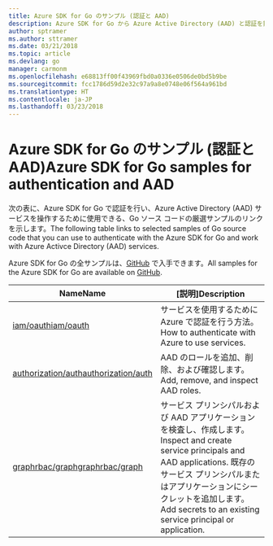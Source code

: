 ```yaml
---
title: Azure SDK for Go のサンプル (認証と AAD)
description: Azure SDK for Go から Azure Active Directory (AAD) と認証を操作するための厳選されたサンプルです。
author: sptramer
ms.author: sttramer
ms.date: 03/21/2018
ms.topic: article
ms.devlang: go
manager: carmonm
ms.openlocfilehash: e68813ff00f43969fbd0a0336e0506de0bd5b9be
ms.sourcegitcommit: fcc1786d59d2e32c97a9a8e0748e06f564a961bd
ms.translationtype: HT
ms.contentlocale: ja-JP
ms.lasthandoff: 03/23/2018
---
```

# <a name="azure-sdk-for-go-samples-for-authentication-and-aad"></a><span data-ttu-id="38cb3-103">Azure SDK for Go のサンプル (認証と AAD)</span><span class="sxs-lookup"><span data-stu-id="38cb3-103">Azure SDK for Go samples for authentication and AAD</span></span>

<span data-ttu-id="38cb3-104">次の表に、Azure SDK for Go で認証を行い、Azure Active Directory (AAD) サービスを操作するために使用できる、Go ソース コードの厳選サンプルのリンクを示します。</span><span class="sxs-lookup"><span data-stu-id="38cb3-104">The following table links to selected samples of Go source code that you can use to authenticate with the Azure SDK for Go and work with Azure Activce Directory (AAD) services.</span></span> 

<span data-ttu-id="38cb3-105">Azure SDK for Go の全サンプルは、[GitHub](https://github.com/Azure-Samples/azure-sdk-for-go-samples) で入手できます。</span><span class="sxs-lookup"><span data-stu-id="38cb3-105">All samples for the Azure SDK for Go are available on [GitHub](https://github.com/Azure-Samples/azure-sdk-for-go-samples).</span></span>

| <span data-ttu-id="38cb3-106">Name</span><span class="sxs-lookup"><span data-stu-id="38cb3-106">Name</span></span> | <span data-ttu-id="38cb3-107">[説明]</span><span class="sxs-lookup"><span data-stu-id="38cb3-107">Description</span></span> |
|------|-------------|
| [<span data-ttu-id="38cb3-108">iam/oauth</span><span class="sxs-lookup"><span data-stu-id="38cb3-108">iam/oauth</span></span>](https://github.com/Azure-Samples/azure-sdk-for-go-samples/blob/master/iam/oauth.go) | <span data-ttu-id="38cb3-109">サービスを使用するために Azure で認証を行う方法。</span><span class="sxs-lookup"><span data-stu-id="38cb3-109">How to authenticate with Azure to use services.</span></span> |
| [<span data-ttu-id="38cb3-110">authorization/auth</span><span class="sxs-lookup"><span data-stu-id="38cb3-110">authorization/auth</span></span>](https://github.com/Azure-Samples/azure-sdk-for-go-samples/blob/master/authorization/auth.go) | <span data-ttu-id="38cb3-111">AAD のロールを追加、削除、および確認します。</span><span class="sxs-lookup"><span data-stu-id="38cb3-111">Add, remove, and inspect AAD roles.</span></span> |
| [<span data-ttu-id="38cb3-112">graphrbac/graph</span><span class="sxs-lookup"><span data-stu-id="38cb3-112">graphrbac/graph</span></span>](https://github.com/Azure-Samples/azure-sdk-for-go-samples/blob/master/graphrbac/graph.go) | <span data-ttu-id="38cb3-113">サービス プリンシパルおよび AAD アプリケーションを検査し、作成します。</span><span class="sxs-lookup"><span data-stu-id="38cb3-113">Inspect and create service principals and AAD applications.</span></span> <span data-ttu-id="38cb3-114">既存のサービス プリンシパルまたはアプリケーションにシークレットを追加します。</span><span class="sxs-lookup"><span data-stu-id="38cb3-114">Add secrets to an existing service principal or application.</span></span> |
